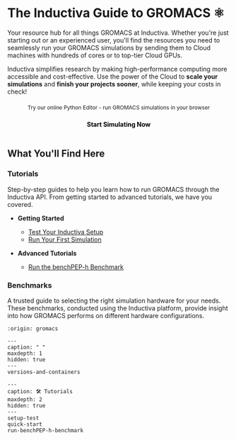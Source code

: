 # The Inductiva Guide to GROMACS ⚛️

Your resource hub for all things GROMACS at Inductiva. Whether you're just starting out or an experienced user, you'll find the resources you need to seamlessly run your GROMACS simulations by sending them to Cloud machines with hundreds of cores or to top-tier Cloud GPUs.

Inductiva simplifies research by making high-performance computing more accessible and cost-effective. Use the power of the Cloud to **scale your simulations** and **finish your projects sooner**, while keeping your costs in check!

<div style="text-align: center; margin: 20px 0;">
  <div style="font-size: 12px; margin-bottom: 6px;">Try our online Python Editor - run GROMACS simulations in your browser</div>
  <a href="https://console.inductiva.ai/editor?simulator_name=gromacs" 
     style="display: inline-block; width: 55%; padding: 16px 24px; font-size: 14px; font-weight: bold; background-color: var(--playground-button); color: black; text-decoration: none; text-align: center; border-radius: 8px;"
     target="_blank">
    Start Simulating Now
  </a>
</div>

## What You'll Find Here

### Tutorials
Step-by-step guides to help you learn how to run GROMACS through the Inductiva API. From getting started to advanced tutorials, we have you covered.

* **Getting Started**
    - [Test Your Inductiva Setup](setup-test)
    - [Run Your First Simulation](quick-start)

* **Advanced Tutorials**
    - [Run the benchPEP-h Benchmark](run-benchPEP-h-benchmark)

### Benchmarks
A trusted guide to selecting the right simulation hardware for your needs. These benchmarks, conducted using the Inductiva platform, provide insight into how GROMACS performs on different hardware configurations.

```{banner}
:origin: gromacs
```

```{toctree}
---
caption: " "
maxdepth: 1
hidden: true
---
versions-and-containers
```

```{toctree}
---
caption: 🛠️ Tutorials
maxdepth: 2
hidden: true
---
setup-test
quick-start
run-benchPEP-h-benchmark
```
